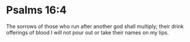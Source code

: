 # Psalms 16:4

The sorrows of those who run after another god shall multiply; their drink offerings of blood I will not pour out or take their names on my lips.
